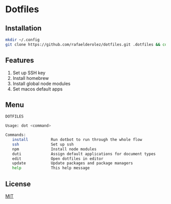 # Dotfiles

## Installation

```bash
mkdir ~/.config
git clone https://github.com/rafaelderolez/dotfiles.git .dotfiles && cd .dotfiles && ./install
```

## Features

1. Set up SSH key
2. Install homebrew
3. Install global node modules
4. Set macos default apps

## Menu

```bash
DOTFILES

Usage: dot <command>

Commands:
   install          Run dotbot to run through the whole flow
   ssh              Set up ssh
   npm              Install node modules
   duti             Assign default applications for document types
   edit             Open dotfiles in editor
   update           Update packages and package managers
   help             This help message
```

## License

[MIT](https://choosealicense.com/licenses/mit/)
